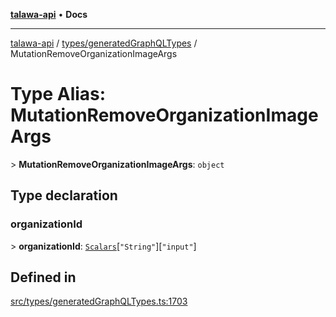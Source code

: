 [**talawa-api**](../../../README.md) • **Docs**

***

[talawa-api](../../../modules.md) / [types/generatedGraphQLTypes](../README.md) / MutationRemoveOrganizationImageArgs

# Type Alias: MutationRemoveOrganizationImageArgs

\> **MutationRemoveOrganizationImageArgs**: `object`

## Type declaration

### organizationId

\> **organizationId**: [`Scalars`](Scalars.md)\[`"String"`\]\[`"input"`\]

## Defined in

[src/types/generatedGraphQLTypes.ts:1703](https://github.com/PalisadoesFoundation/talawa-api/blob/7fc9f13527dc6ead651f268e58527dcc279b95bc/src/types/generatedGraphQLTypes.ts#L1703)
